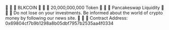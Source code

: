  🚀  🚀  🚀 BLKCOIN
 🚀  🚀  🚀 20,000,000,000 Token
 🚀  🚀  🚀 Pancakeswap Liquidity
 🚀  🚀  🚀 Do not lose on your investments. Be informed about the world of crypto money by following our news site.
 🚀  🚀  🚀 Contract Address: 0x69804cf7b9b1298a8b05dbf7957b2535aa4f0334
 
